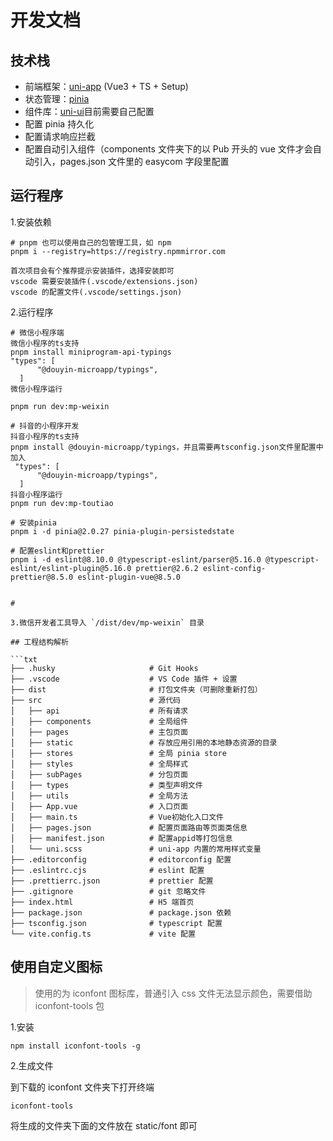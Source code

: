 # 开发文档

## 技术栈

- 前端框架：[uni-app](https://uniapp.dcloud.net.cn/) (Vue3 + TS + Setup)
- 状态管理：[pinia](https://pinia.vuejs.org/zh/)
- 组件库：[uni-ui](https://uniapp.dcloud.net.cn/component/uniui/uni-ui.html)目前需要自己配置
- 配置 pinia 持久化
- 配置请求响应拦截
- 配置自动引入组件（components 文件夹下的以 Pub 开头的 vue 文件才会自动引入，pages.json 文件里的 easycom 字段里配置

## 运行程序

1.安装依赖

```shell
# pnpm 也可以使用自己的包管理工具，如 npm
pnpm i --registry=https://registry.npmmirror.com

首次项目会有个推荐提示安装插件，选择安装即可
vscode 需要安装插件(.vscode/extensions.json)
vscode 的配置文件(.vscode/settings.json)
```

2.运行程序

```shell
# 微信小程序端
微信小程序的ts支持
pnpm install miniprogram-api-typings
"types": [
      "@douyin-microapp/typings",
  ]
微信小程序运行

pnpm run dev:mp-weixin
```

```shell
# 抖音的小程序开发
抖音小程序的ts支持
pnpm install @douyin-microapp/typings，并且需要再tsconfig.json文件里配置中加入
 "types": [
      "@douyin-microapp/typings",
  ]
抖音小程序运行
pnpm run dev:mp-toutiao
```

```shell
# 安装pinia
pnpm i -d pinia@2.0.27 pinia-plugin-persistedstate

```

```shell
# 配置eslint和prettier
pnpm i -d eslint@8.10.0 @typescript-eslint/parser@5.16.0 @typescript-eslint/eslint-plugin@5.16.0 prettier@2.6.2 eslint-config-prettier@8.5.0 eslint-plugin-vue@8.5.0

```

````

#

3.微信开发者工具导入 `/dist/dev/mp-weixin` 目录

## 工程结构解析

```txt
├── .husky                     # Git Hooks
├── .vscode                    # VS Code 插件 + 设置
├── dist                       # 打包文件夹（可删除重新打包）
├── src                        # 源代码
│   ├── api                    # 所有请求
│   ├── components             # 全局组件
│   ├── pages                  # 主包页面
│   ├── static                 # 存放应用引用的本地静态资源的目录
│   ├── stores                 # 全局 pinia store
│   ├── styles                 # 全局样式
│   ├── subPages               # 分包页面
│   ├── types                  # 类型声明文件
│   ├── utils                  # 全局方法
│   ├── App.vue                # 入口页面
│   ├── main.ts                # Vue初始化入口文件
│   ├── pages.json             # 配置页面路由等页面类信息
│   ├── manifest.json          # 配置appid等打包信息
│   └── uni.scss               # uni-app 内置的常用样式变量
├── .editorconfig              # editorconfig 配置
├── .eslintrc.cjs              # eslint 配置
├── .prettierrc.json           # prettier 配置
├── .gitignore                 # git 忽略文件
├── index.html                 # H5 端首页
├── package.json               # package.json 依赖
├── tsconfig.json              # typescript 配置
└── vite.config.ts             # vite 配置
````

## 使用自定义图标

> 使用的为 iconfont 图标库，普通引入 css 文件无法显示颜色，需要借助 iconfont-tools 包

1.安装

```shell
npm install iconfont-tools -g
```

2.生成文件

到下载的 iconfont 文件夹下打开终端

```shell
iconfont-tools
```

将生成的文件夹下面的文件放在 static/font 即可

